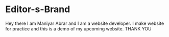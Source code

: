 # Editor-s-Brand
Hey there I am Maniyar Abrar and I am a website developer. I make website for practice and this is a demo of my upcoming website.
                                                  THANK YOU
